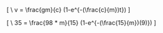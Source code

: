 \[
\ v = \frac{gm}{c} (1-e^{-(\frac{c}{m})t})
\]

\[
\ 35 = \frac{98 * m}{15} (1-e^{-(\frac{15}{m})(9)})
\]
